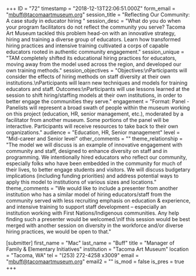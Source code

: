 +++
ID = "72"
timestamp = "2018-12-13T22:06:51.000Z"
form_email = "mbuff@tacomaartmuseum.org"
session_title = "Reflecting Our Community: A case study in educator hiring "
session_desc = "What do you do when your program facilitators do not reflect the community you serve? Tacoma Art Museum tackled this problem head-on with an innovative strategy, hiring and training a diverse group of educators. Learn how transformed hiring practices and intensive training cultivated a corps of capable educators rooted in authentic community engagement."
session_unique = "TAM completely shifted its educational hiring practices for educators, moving away from the model used across the region, and developed our own training methods."
session_objectives = "Objectives:\nParticipants will consider the effects of hiring methods on staff diversity at their own institutions.\nParticipants will learn new techniques and models for training educators and staff.                                                                              Outcomes:\nParticipants will use lessons learned at the session to shift hiring/staffing models at their own institutions, in order to better engage the communities they serve."
engagement = "Format: Panel - Panelists will represent a broad swath of people within the museum working on this project (education, HR, senior management, etc.), moderated by a facilitator from another museum. Some portions of the panel will be interactive. Participants will receive resources to take back to their own organizations."
audience = "Education, HR, Senior management"
level = "Mid-career and Senior level"
other_comments = ""
theme_relationship = "The model we will discuss is an example of innovative engagement with community and staff, designed to enhance diversity on staff and in programming. We intentionally hired educators who reflect our community, especially folks who have been embedded in the community for much of their lives, to better engage students and visitors. We will discuss budgetary implications (including funding priorities) and address potential ways to apply this model to institutions of various sizes and locations."
theme_comments = "We would like to include a presenter from another institution who has a similar model of hiring educators/staff from the community served with less recruiting emphasis on education & experience, and intensive training to support staff development – especially an institution working with First Nations/Indigenous communities. Any help finding such a presenter would be welcomed.\nIf this session would be best merged with another session on diversity in the workforce and/or diverse hiring practices, we would be open to that."

[submitter]
first_name = "Mac"
last_name = "Buff"
title = "Manager of Family & Elementary Initiatives"
institution = "Tacoma Art Museum"
location = "Tacoma, WA"
tel = "(253) 272-4258 x3009"
email = "mbuff@tacomaartmuseum.org"
email2 = ""
is_mod = false
is_pres = true
+++

